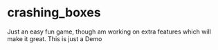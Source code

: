 # crashing_boxes
Just an easy fun game, though am working on extra features which will make it great.
This is just a Demo
